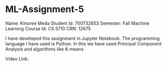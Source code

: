 # ML-Assignment-5
Name: Kinoree Meda
Student Id: 700732653
Semester: Fall
Machine Learning
Course Id: CS 5710
CRN: 12675

I have developed this assignment in Jupyter Notebook. The programming language I have used is Python. In this we have used Principal Component Analysis and algorithms like K-means


Video Link: 
